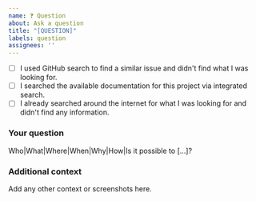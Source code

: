 ```yaml
---
name: ❓ Question
about: Ask a question
title: "[QUESTION]"
labels: question
assignees: ''
---
```


* [ ] I used GitHub search to find a similar issue and didn't find what I was looking for.
* [ ] I searched the available documentation for this project via integrated search.
* [ ] I already searched around the internet for what I was looking for and didn't find any information.

### Your question

Who|What|Where|When|Why|How|Is it possible to [...]?

### Additional context

Add any other context or screenshots here.
